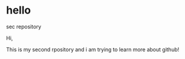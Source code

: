 # hello
sec repository

Hi,

  This is my second rpository and i am trying to learn more about github!
